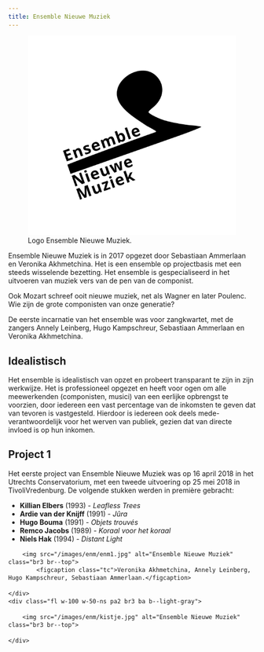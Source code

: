 ```yaml
---
title: Ensemble Nieuwe Muziek
---
```


<figure class="fr w-50-l w-third-m w-25 ml-auto br3 ma1 ba b--light-gray">
	<img src="/images/enm/Logo_ENM_final.svg" alt="Ensemble Nieuwe Muziek" class="br3 br--top">
	<figcaption class="tc">Logo Ensemble Nieuwe Muziek.</figcaption>
</figure>

Ensemble Nieuwe Muziek is in 2017 opgezet door Sebastiaan Ammerlaan en Veronika Akhmetchina. Het is een ensemble op projectbasis met een steeds wisselende bezetting. Het ensemble is gespecialiseerd in het uitvoeren van muziek vers van de pen van de componist.

Ook Mozart schreef ooit nieuwe muziek, net als Wagner en later Poulenc. Wie zijn de grote componisten van onze generatie?

De eerste incarnatie van het ensemble was voor zangkwartet, met de zangers Annely Leinberg, Hugo Kampschreur, Sebastiaan Ammerlaan en Veronika Akhmetchina. 

## Idealistisch

Het ensemble is idealistisch van opzet en probeert transparant te zijn in zijn werkwijze. Het is professioneel opgezet en heeft voor ogen om alle meewerkenden (componisten, musici) van een eerlijke opbrengst te voorzien, door iedereen een vast percentage van de inkomsten te geven dat van tevoren is vastgesteld. Hierdoor is iedereen ook deels mede-verantwoordelijk voor het werven van publiek, gezien dat van directe invloed is op hun inkomen.

## Project 1

Het eerste project van Ensemble Nieuwe Muziek was op 16 april 2018 in het Utrechts Conservatorium, met een tweede uitvoering op 25 mei 2018 in TivoliVredenburg. De volgende stukken werden in première gebracht:

* **Killian Elbers** (1993) - *Leafless Trees*
* **Ardie van der Knijff** (1991) - *Jûra*
* **Hugo Bouma** (1991) - *Objets trouvés*
* **Remco Jacobs** (1989) - *Koraal voor het koraal*
* **Niels Hak** (1994)  - *Distant Light*

<div class="mw9 center ph3-ns">
  <div class="cf ph2-ns">
    <div class="fl w-100 w-50-ns pa2 br3 ba b--light-gray">
      
		<img src="/images/enm/enm1.jpg" alt="Ensemble Nieuwe Muziek" class="br3 br--top">
			<figcaption class="tc">Veronika Akhmetchina, Annely Leinberg, Hugo Kampschreur, Sebastiaan Ammerlaan.</figcaption>
      
    </div>
    <div class="fl w-100 w-50-ns pa2 br3 ba b--light-gray">
      
		<img src="/images/enm/kistje.jpg" alt="Ensemble Nieuwe Muziek" class="br3 br--top">

    </div>
  </div>
</div>
